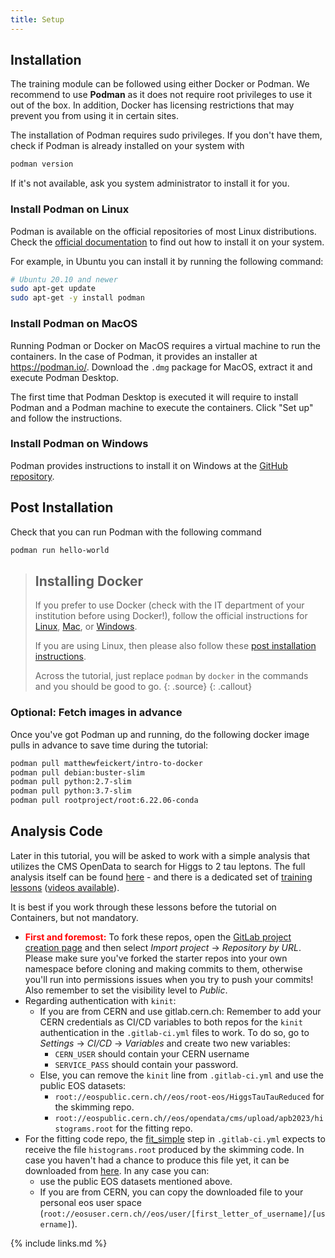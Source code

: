 ```yaml
---
title: Setup
---
```


## Installation

The training module can be followed using either Docker or Podman. We recommend to use **Podman** as it
does not require root privileges to use it out of the box. In addition, Docker has licensing restrictions that
may prevent you from using it in certain sites.

The installation of Podman requires sudo privileges. If you don't have them, check if Podman is already installed on your system
with
```bash
podman version
```
If it's not available, ask you system administrator to install it for you.

### Install Podman on Linux

Podman is available on the official repositories of most Linux distributions. Check the
[official documentation](https://podman.io/docs/installation#installing-on-linux)
to find out how to install it on your system.

For example, in Ubuntu you can install it by running the following command:
```bash
# Ubuntu 20.10 and newer
sudo apt-get update
sudo apt-get -y install podman
```

### Install Podman on MacOS

Running Podman or Docker on MacOS requires a virtual machine to run the containers.
In the case of Podman, it provides an installer at https://podman.io/. Download the `.dmg` package for MacOS, extract
it and execute Podman Desktop.

The first time that Podman Desktop is executed it will require to
install Podman and a Podman machine to execute the containers. Click "Set up" and follow the instructions.


### Install Podman on Windows

Podman provides instructions to install it on Windows at the [GitHub repository](https://github.com/containers/podman/blob/main/docs/tutorials/podman-for-windows.md).

## Post Installation

Check that you can run Podman with the following command
```bash
podman run hello-world
```

> ## Installing Docker
>
> If you prefer to use Docker (check with the IT department of your institution before using Docker!),
> follow the official instructions for [Linux](https://docs.docker.com/engine/install/#server), [Mac](https://docs.docker.com/desktop/install/mac-install/), or [Windows](https://docs.docker.com/desktop/install/windows-install/).
>
> If you are using Linux, then please also follow these [post installation instructions](https://docs.docker.com/engine/install/linux-postinstall/).
>
> Across the tutorial, just replace `podman` by `docker` in the commands and you should be good to go.
>{: .source}
{: .callout}


### Optional: Fetch images in advance

Once you've got Podman up and running, do the following docker image pulls in advance to save time during the tutorial:

~~~bash
podman pull matthewfeickert/intro-to-docker
podman pull debian:buster-slim
podman pull python:2.7-slim
podman pull python:3.7-slim
podman pull rootproject/root:6.22.06-conda
~~~

## Analysis Code

Later in this tutorial, you will be asked to work with a simple analysis that utilizes the CMS OpenData to search for Higgs to 2 tau leptons.
The full analysis itself can be found [here](https://github.com/hsf-training/hsf-training-cms-analysis) - and there is a dedicated set of [training lessons](https://hsf-training.github.io/hsf-training-cms-analysis-webpage/index.html) ([videos available](https://www.youtube.com/watch?v=gplMywJAFDI&list=PLKZ9c4ONm-Vk0wnDKaaovoEkOk3PVdL0V)).

It is best if you work through these lessons before the tutorial on Containers, but not mandatory.

* **<font color="red">First and foremost:</font>** To fork these repos, open the  [GitLab project creation page](https://gitlab.cern.ch/projects/new) and then select _Import project_ -> _Repository by URL_. Please make sure you've forked the starter repos into your own namespace before cloning and making commits to them, otherwise you'll run into permissions issues when you try to push your commits! Also remember to set the visibility level to _Public_.
* Regarding authentication with ``kinit``:
  * If you are from CERN and use gitlab.cern.ch: Remember to add your CERN credentials as CI/CD variables to
    both repos for the `kinit` authentication in the `.gitlab-ci.yml` files to work.
    To do so, go to _Settings_ -> _CI/CD_ -> _Variables_ and create two new variables:
     * `CERN_USER` should contain your CERN username
     * `SERVICE_PASS` should contain your password.
  * Else, you can remove the ``kinit`` line from `.gitlab-ci.yml` and use the public EOS datasets:
    * `root://eospublic.cern.ch//eos/root-eos/HiggsTauTauReduced` for the skimming repo.
    * `root://eospublic.cern.ch//eos/opendata/cms/upload/apb2023/histograms.root` for the fitting repo.
* For the fitting code repo, the [fit_simple](https://github.com/hsf-training/hsf-training-cms-analysis-snapshot-stats/blob/master/.gitlab-ci.yml#L5) step in `.gitlab-ci.yml` expects to receive the file `histograms.root` produced by the skimming code. In case you haven't had a chance to produce this file yet, it can be downloaded from [here](https://eospublichttp.cern.ch//eos/opendata/cms/upload/apb2023/histograms.root). In any case you can:
  * use the public EOS datasets mentioned above.
  * If you are from CERN, you can copy the downloaded file to your personal eos user space (`root://eosuser.cern.ch//eos/user/[first_letter_of_username]/[username]`).

{% include links.md %}
